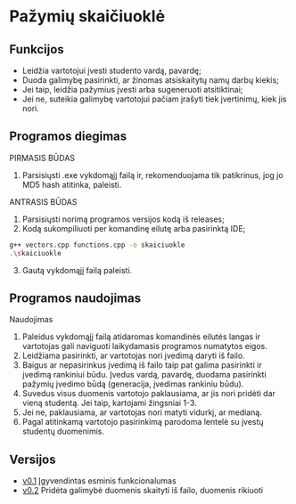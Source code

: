 # Pažymių skaičiuoklė

## Funkcijos
* Leidžia vartotojui įvesti studento vardą, pavardę;
* Duoda galimybę pasirinkti, ar žinomas atsiskaitytų namų darbų kiekis;
* Jei taip, leidžia pažymius įvesti arba sugeneruoti atsitiktinai;
* Jei ne, suteikia galimybę vartotojui pačiam įrašyti tiek įvertinimų, kiek jis nori.

## Programos diegimas
PIRMASIS BŪDAS
1. Parsisiųsti .exe vykdomąjį failą ir, rekomenduojama tik patikrinus, jog jo MD5 hash atitinka, paleisti.

ANTRASIS BŪDAS
1. Parsisiųsti norimą programos versijos kodą iš releases;
2. Kodą sukompiliuoti per komandinę eilutę arba pasirinktą IDE;
```sh
g++ vectors.cpp functions.cpp -o skaiciuokle
.\skaiciuokle
```
3. Gautą vykdomąjį failą paleisti.
	
## Programos naudojimas
Naudojimas
1. Paleidus vykdomąjį failą atidaromas komandinės eilutės langas ir vartotojas gali naviguoti laikydamasis programos numatytos eigos.
2. Leidžiama pasirinkti, ar vartotojas nori įvedimą daryti iš failo. 
3. Baigus ar nepasirinkus įvedimą iš failo taip pat galima pasirinkti ir įvedimą rankiniui būdu. Įvedus vardą, pavardę, duodama pasirinkti pažymių įvedimo būdą (generacija, įvedimas rankiniu būdu).
4. Suvedus visus duomenis vartotojo paklausiama, ar jis nori pridėti dar vieną studentą. Jei taip, kartojami žingsniai 1-3.
5. Jei ne, paklausiama, ar vartotojas nori matyti vidurkį, ar medianą.
6. Pagal atitinkamą vartotojo pasirinkimą parodoma lentelė su įvestų studentų duomenimis.
	
## Versijos
* [v0.1](https://github.com/gustaz/Pazymys-skaiciuokle/releases/tag/v0.1) Įgyvendintas esminis funkcionalumas
* [v0.2](https://github.com/gustaz/Pazymys-skaiciuokle/releases/tag/v0.2) Pridėta galimybė duomenis skaityti iš failo, duomenis rikiuoti
